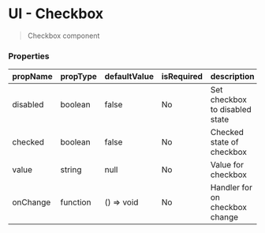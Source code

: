 # UI - Checkbox
> Checkbox component

### Properties

| propName | propType | defaultValue | isRequired | description |
|----------|----------|--------------|------------|-------------|
| disabled | boolean | false | No | Set checkbox to disabled state |
| checked | boolean | false | No | Checked state of checkbox |
| value | string | null | No | Value for checkbox |
| onChange | function | () => void | No | Handler for on checkbox change |
